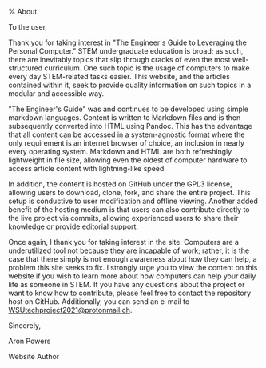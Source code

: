 % About

To the user,

Thank you for taking interest in "The Engineer's Guide to Leveraging the Personal Computer." STEM undergraduate education is broad; as such, there are inevitably topics that slip through cracks of even the most well-structured curriculum. One such topic is the usage of computers to make every day STEM-related tasks easier. This website, and the articles contained within it, seek to provide quality information on such topics in a modular and accessible way.

"The Engineer's Guide" was and continues to be developed using simple markdown languages. Content is written to Markdown files and is then subsequently converted into HTML using Pandoc. This has the advantage that all content can be accessed in a system-agnostic format where the only requirement is an internet browser of choice, an inclusion in nearly every operating system. Markdown and HTML are both refreshingly lightweight in file size, allowing even the oldest of computer hardware to access article content with lightning-like speed.

In addition, the content is hosted on GitHub under the GPL3 license, allowing users to download, clone, fork, and share the entire project. This setup is conductive to user modification and offline viewing. Another added benefit of the hosting medium is that users can also contribute directly to the live project via commits, allowing experienced users to share their knowledge or provide editorial support.

Once again, I thank you for taking interest in the site. Computers are a underutilized tool not because they are incapable of work; rather, it is the case that there simply is not enough awareness about how they can help, a problem this site seeks to fix. I strongly urge you to view the content on this website if you wish to learn more about how computers can help your daily life as someone in STEM. If you have any questions about the project or want to know how to contribute, please feel free to contact the repository host on GitHub. Additionally, you can send an e-mail to WSUtechproject2021@protonmail.ch.

Sincerely,

Aron Powers

Website Author
